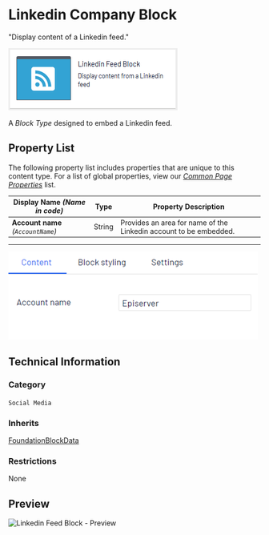 # Linkedin Company Block
"Display content of a Linkedin feed."

![Linkedin Feed Block](Screenshots/Linkedin%20Feed%20Block%20-%20icon.png)

A *Block Type* designed to embed a Linkedin feed.

## Property List
The following property list includes properties that are unique to this content type. For a list of global properties, view our [*Common Page Properties*](../../Common%20Page%20Properties.md) list.

Display Name *(Name in code)* | Type | Property Description
--------------|------|---------------
**Account name** *(`AccountName`)* | String | Provides an area for name of the Linkedin account to be embedded.


** **
![Linkedin Feed Block - Content tab](Screenshots/Linkedin%20Feed%20Block%20-%20Content%20tab.png)

## Technical Information

### Category
`Social Media`

### Inherits
[FoundationBlockData](Foundation%20Block%20Data%20Block.md)

### Restrictions
None

## Preview
![Linkedin Feed Block - Preview](Screenshots/Linkedin%20Feed%20Block%20-%20Preview.png)


